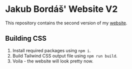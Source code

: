 # Jakub Bordáš' Website V2

This repository contains the second version of my [website](https://bordas.sk).

## Building CSS

1. Install required packages using `npm i`.
2. Build Tailwind CSS output file using `npm run build`.
3. Voila - the website will look pretty now.